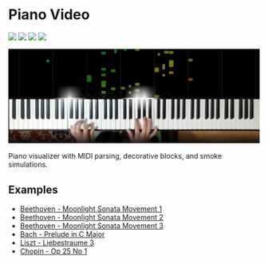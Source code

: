 # Piano Video

![](https://shields.io/github/repo-size/huangpatrick16777216/piano_video)
![](https://shields.io/github/issues/huangpatrick16777216/piano_video)
![](https://shields.io/github/issues-pr/huangpatrick16777216/piano_video)
![](https://shields.io/github/license/huangpatrick16777216/piano_video)

![preview](/images/aeolian_harp.jpg)

Piano visualizer with MIDI parsing, decorative blocks, and smoke simulations.

## Examples

* [Beethoven - Moonlight Sonata Movement 1](https://www.youtube.com/watch?v=l3jw24EY0EA)
* [Beethoven - Moonlight Sonata Movement 2](https://www.youtube.com/watch?v=lIw380uwtc0)
* [Beethoven - Moonlight Sonata Movement 3](https://www.youtube.com/watch?v=0k1fm5vD5LM)
* [Bach - Prelude in C Major](https://www.youtube.com/watch?v=EGHkEqmVe4A)
* [Liszt - Liebestraume 3](https://www.youtube.com/watch?v=ng9E2zNTN5Y)
* [Chopin - Op 25 No 1](https://www.youtube.com/watch?v=GzIjygdvgAA)

[docs]: https://github.com/HuangPatrick16777216/piano_video/wiki
